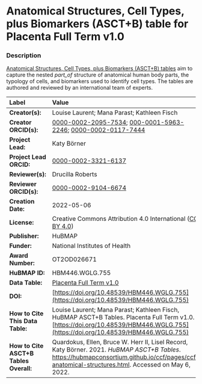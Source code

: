 # Anatomical Structures, Cell Types, plus Biomarkers (ASCT+B) table for Placenta Full Term v1.0

### Description
[Anatomical Structures, Cell Types, plus Biomarkers (ASCT+B) tables](https://hubmapconsortium.github.io/ccf/pages/ccf-anatomical-structures.html) aim to capture the nested *part_of* structure of anatomical human body parts, the typology of cells, and biomarkers used to identify cell types. The tables are authored and reviewed by an international team of experts.

| Label | Value |
| :------------- |:-------------|
| **Creator(s):** | Louise Laurent; Mana Parast; Kathleen Fisch|
| **Creator ORCID(s):** | [0000-0002-2095-7534](https://orcid.org/0000-0002-2095-7534); [000-0001-5963-2246](https://orcid.org/000-0001-5963-2246); [0000-0002-0117-7444](https://orcid.org/0000-0002-0117-7444)|
| **Project Lead:** | Katy B&ouml;rner |
| **Project Lead ORCID:** | [0000-0002-3321-6137](https://orcid.org/0000-0002-3321-6137) |
| **Reviewer(s):** | Drucilla Roberts |
| **Reviewer ORCID(s):** | [0000-0002-9104-6674](https://orcid.org/0000-0002-9104-6674)|
| **Creation Date:** | 2022-05-06 |
| **License:** | Creative Commons Attribution 4.0 International ([CC BY 4.0](https://creativecommons.org/licenses/by/4.0/)) |
| **Publisher:** | HuBMAP |
| **Funder:** | National Institutes of Health |
| **Award Number:** | OT2OD026671 |
| **HuBMAP ID:** | HBM446.WGLG.755 |
| **Data Table:** |  [Placenta Full Term v1.0](https://hubmapconsortium.github.io/ccf-releases/v1.2/asct-b/ASCT-B_VH_Placenta_Full_Term.csv)  |
| **DOI:** |[https://doi.org/10.48539/HBM446.WGLG.755](https://doi.org/10.48539/HBM446.WGLG.755) |
| **How to Cite This Data Table:** | Louise Laurent; Mana Parast; Kathleen Fisch, HuBMAP ASCT+B Tables. Placenta Full Term v1.0. [https://doi.org/10.48539/HBM446.WGLG.755](https://doi.org/10.48539/HBM446.WGLG.755)|
| **How to Cite ASCT+B Tables Overall:** | Quardokus, Ellen, Bruce W. Herr II, Lisel Record, Katy B&ouml;rner. 2021. *HuBMAP ASCT+B Tables*. https://hubmapconsortium.github.io/ccf/pages/ccf-anatomical-structures.html. Accessed on May 6, 2022. |
